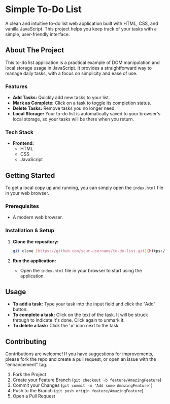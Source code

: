 # Simple To-Do List

A clean and intuitive to-do list web application built with HTML, CSS, and vanilla JavaScript. This project helps you keep track of your tasks with a simple, user-friendly interface.

## About The Project

This to-do list application is a practical example of DOM manipulation and local storage usage in JavaScript. It provides a straightforward way to manage daily tasks, with a focus on simplicity and ease of use.

### Features

* **Add Tasks:** Quickly add new tasks to your list.
* **Mark as Complete:** Click on a task to toggle its completion status.
* **Delete Tasks:** Remove tasks you no longer need.
* **Local Storage:** Your to-do list is automatically saved to your browser's local storage, so your tasks will be there when you return.

### Tech Stack

* **Frontend:**
    * HTML
    * CSS
    * JavaScript

## Getting Started

To get a local copy up and running, you can simply open the `index.html` file in your web browser.

### Prerequisites

* A modern web browser.

### Installation & Setup

1.  **Clone the repository:**
    ```sh
    git clone [https://github.com/your-username/to-do-list.git](https://github.com/your-username/to-do-list.git)
    ```

2.  **Run the application:**
    * Open the `index.html` file in your browser to start using the application.

## Usage

* **To add a task:** Type your task into the input field and click the "Add" button.
* **To complete a task:** Click on the text of the task. It will be struck through to indicate it's done. Click again to unmark it.
* **To delete a task:** Click the '×' icon next to the task.

## Contributing

Contributions are welcome! If you have suggestions for improvements, please fork the repo and create a pull request, or open an issue with the "enhancement" tag.

1.  Fork the Project
2.  Create your Feature Branch (`git checkout -b feature/AmazingFeature`)
3.  Commit your Changes (`git commit -m 'Add some AmazingFeature'`)
4.  Push to the Branch (`git push origin feature/AmazingFeature`)
5.  Open a Pull Request

